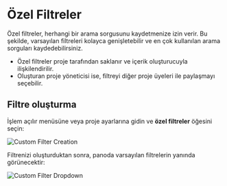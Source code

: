 Özel Filtreler
==============

Özel filtreler, herhangi bir arama sorgusunu kaydetmenize izin verir.
Bu şekilde, varsayılan filtreleri kolayca genişletebilir ve en çok kullanılan arama sorguları kaydedebilirsiniz.

- Özel filtreler proje tarafından saklanır ve içerik oluşturucuyla ilişkilendirilir.
- Oluşturan proje yöneticisi ise, filtreyi diğer proje üyeleri ile paylaşmayı seçebilir.

Filtre oluşturma
---------------

İşlem açılır menüsüne veya proje ayarlarına gidin ve **özel filtreler** öğesini seçin:

![Custom Filter Creation](screenshots/custom-filter-creation.png)

Filtrenizi oluşturduktan sonra, panoda varsayılan filtrelerin yanında görünecektir:

![Custom Filter Dropdown](screenshots/custom-filter-dropdown.png)
